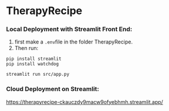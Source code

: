 # TherapyRecipe

### Local Deployment with Streamlit Front End:

1. first make a `.env`file in the folder TherapyRecipe.
2. Then run:

```
pip install streamlit
pip install watchdog

streamlit run src/app.py
```
### Cloud Deployment on Streamlit:
https://therapyrecipe-ckauczdy9macw9ofyebhmh.streamlit.app/
